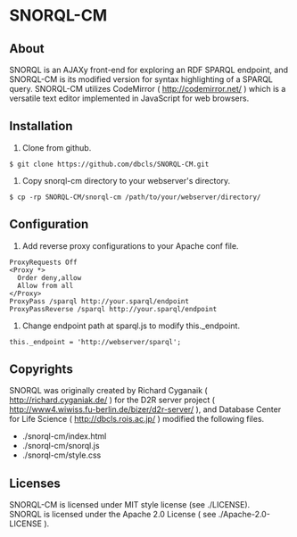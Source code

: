 SNORQL-CM
=========

About
-----

SNORQL is an AJAXy front-end for exploring an RDF SPARQL endpoint, and SNORQL-CM is its modified version for syntax highlighting of a SPARQL query.
SNORQL-CM utilizes CodeMirror ( http://codemirror.net/ ) which is a versatile text editor implemented in JavaScript for web browsers.

Installation
------------

1. Clone from github.
  ```
  $ git clone https://github.com/dbcls/SNORQL-CM.git
  ```

1. Copy snorql-cm directory to your webserver's directory.
  ```
  $ cp -rp SNORQL-CM/snorql-cm /path/to/your/webserver/directory/
  ```

Configuration
-------------

1. Add reverse proxy configurations to your Apache conf file.
  ```
  ProxyRequests Off
  <Proxy *>
    Order deny,allow
    Allow from all 
  </Proxy>
  ProxyPass /sparql http://your.sparql/endpoint
  ProxyPassReverse /sparql http://your.sparql/endpoint
  ```

1. Change endpoint path at sparql.js to modify this.\_endpoint.
  ```
  this._endpoint = 'http://webserver/sparql';
  ```

Copyrights
----------

SNORQL was originally created by Richard Cyganaik ( http://richard.cyganiak.de/ ) for the D2R server project ( http://www4.wiwiss.fu-berlin.de/bizer/d2r-server/ ), and Database Center for Life Science ( http://dbcls.rois.ac.jp/ ) modified the following files.  

 * ./snorql-cm/index.html
 * ./snorql-cm/snorql.js
 * ./snorql-cm/style.css 

Licenses
--------

SNORQL-CM is licensed under MIT style license (see ./LICENSE).  
SNORQL is licensed under the Apache 2.0 License ( see ./Apache-2.0-LICENSE ).  
